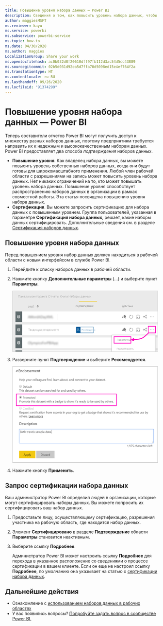 ```yaml
---
title: Повышение уровня набора данных — Power BI
description: Сведения о том, как повысить уровень набора данных, чтобы предоставить корпоративным пользователям надежные и высококачественные наборы данных.
author: maggiesMSFT
ms.reviewer: kayu
ms.service: powerbi
ms.subservice: powerbi-service
ms.topic: how-to
ms.date: 04/30/2020
ms.author: maggies
LocalizationGroup: Share your work
ms.openlocfilehash: ac0b032d8f20610dff97fb112d3ac54d5cc43889
ms.sourcegitcommit: 02b5d031d92ea5d7ffa70d5098ed15e4ef764f2a
ms.translationtype: HT
ms.contentlocale: ru-RU
ms.lasthandoff: 09/26/2020
ms.locfileid: "91374299"
---
```

# <a name="promote-your-dataset---power-bi"></a>Повышение уровня набора данных — Power BI

Теперь составители отчетов Power BI могут получить доступ к множеству разных наборов данных, поэтому предприятиям требуется направить их к надежным и высококачественным наборам данных. Power BI предоставляет два способа *подтверждения* наборов данных.

- **Повышение уровня**. Как владелец набора данных, вы можете повысить уровень собственных наборов данных, когда они будут готовы для широкомасштабного применения. Любой член рабочей области с разрешениями на запись может повысить уровень набора данных. Нет никаких ограничений на то, кто может повышать уровень набора данных. Повышение уровня способствует распространению наборов данных в организации в рамках совместной работы. Эта статья посвящена повышению уровня набора данных.
- **Сертификация**. Вы можете запросить сертификацию для набора данных с повышенным уровнем. Группа пользователей, указанная в параметре **Сертификация набора данных**, решает, какие наборы данных сертифицировать. Дополнительные сведения см. в разделе [Сертификация наборов данных](service-datasets-certify.md).

## <a name="promote-a-dataset"></a>Повышение уровня набора данных

Перед повышением уровня набор данных должен находиться в рабочей области с новым интерфейсом в службе Power BI.

1. Перейдите к списку наборов данных в рабочей области.
 
1. Нажмите кнопку **Дополнительные параметры** (...) и выберите пункт **Параметры**.

    ![Нажатие кнопки с многоточием рядом с набором данных](media/service-datasets-certify-promote/power-bi-dataset-settings.png)

1. Разверните пункт **Подтверждение** и выберите **Рекомендуется**.

    ![Выбор значения "Рекомендуется" и нажатие кнопки "Применить"](media/service-datasets-certify-promote/power-bi-dataset-promoted-endorsement.png)

1. Нажмите кнопку **Применить**.

## <a name="request-dataset-certification"></a>Запрос сертификации набора данных

Ваш администратор Power BI определил людей в организации, которые могут сертифицировать наборы данных. Вы можете попросить их сертифицировать ваш набор данных.

1. Предоставьте лицу, осуществляющему сертификацию, разрешения участника на рабочую область, где находится набор данных.

1. Элемент **Сертифицировано** в разделе **Подтверждение** области **Параметры** становится неактивным.

1. Выберите ссылку **Подробнее**.

    Администратор Power BI может настроить ссылку **Подробнее** для перехода в указанное расположение со сведениями о процессе сертификации в вашем клиенте.   Если он еще не настроил ссылку **Подробнее**, по умолчанию она указывает на статью о [сертификации набора данных](service-datasets-certify.md).

## <a name="next-steps"></a>Дальнейшие действия

* Ознакомление с [использованием наборов данных в рабочих областях](service-datasets-across-workspaces.md)
* У вас появились вопросы? [Попробуйте задать вопрос в сообществе Power BI.](https://community.powerbi.com/)
